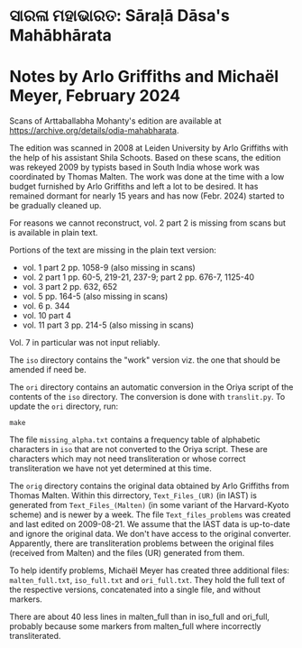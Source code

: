 # ସାରଳା ମହାଭାରତ: Sāraḷā Dāsa's Mahābhārata
# Notes by Arlo Griffiths and Michaël Meyer, February 2024

Scans of Arttaballabha Mohanty's edition are available at
https://archive.org/details/odia-mahabharata.

The edition was scanned in 2008 at Leiden University by Arlo Griffiths with the
help of his assistant Shila Schoots. Based on these scans, the edition was
rekeyed 2009 by typists based in South India whose work was coordinated by
Thomas Malten. The work was done at the time with a low budget furnished by Arlo
Griffiths and left a lot to be desired. It has remained dormant for nearly 15
years and has now (Febr. 2024) started to be gradually cleaned up.

For reasons we cannot reconstruct, vol. 2 part 2 is missing from scans but is available
in plain text.

Portions of the text are missing in the plain text version:

* vol. 1 part 2 pp. 1058-9 (also missing in scans)
* vol. 2 part 1 pp. 60-5, 219-21, 237-9; part 2 pp. 676-7, 1125-40
* vol. 3 part 2 pp. 632, 652
* vol. 5 pp. 164-5 (also missing in scans)
* vol. 6 p. 344
* vol. 10 part 4
* vol. 11 part 3 pp. 214-5 (also missing in scans)

Vol. 7 in particular was not input reliably.

The `iso` directory contains the "work" version viz. the one that should be
amended if need be.

The `ori` directory contains an automatic conversion in the Oriya script of the
contents of the `iso` directory. The conversion is done with `translit.py`. To
update the `ori` directory, run:

	make

The file `missing_alpha.txt` contains a frequency table of alphabetic characters
in `iso` that are not converted to the Oriya script. These are characters which
may not need transliteration or whose correct transliteration we have not yet
determined at this time.

The `orig` directory contains the original data obtained by Arlo Griffiths from
Thomas Malten. Within this dirrectory, `Text_Files_(UR)` (in IAST) is generated
from `Text_Files_(Malten)` (in some variant of the Harvard-Kyoto scheme) and is
newer by a week. The file `Text_files_problems` was created and last edited on
2009-08-21. We assume that the IAST data is up-to-date and ignore the original
data. We don't have access to the original converter. Apparently, there are
transliteration problems between the original files (received from Malten) and
the files (UR) generated from them.

To help identify problems, Michaël Meyer has created three additional files:
`malten_full.txt`, `iso_full.txt` and `ori_full.txt`. They hold the full text of
the respective versions, concatenated into a single file, and without markers.

There are about 40 less lines in malten_full than in iso_full and ori_full,
probably because some markers from malten_full where incorrectly transliterated.
